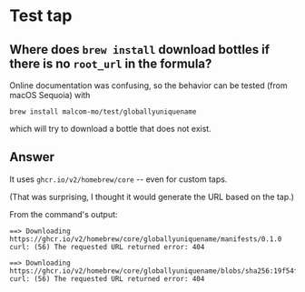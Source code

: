 # Test tap

## Where does `brew install` download bottles if there is no `root_url` in the formula?

Online documentation was confusing, so the behavior can be tested (from macOS Sequoia) with

    brew install malcom-mo/test/globallyuniquename

which will try to download a bottle that does not exist.

## Answer

It uses `ghcr.io/v2/homebrew/core` -- even for custom taps.

(That was surprising, I thought it would generate the URL based on the tap.)

From the command's output:

```
==> Downloading https://ghcr.io/v2/homebrew/core/globallyuniquename/manifests/0.1.0
curl: (56) The requested URL returned error: 404
```

```
==> Downloading https://ghcr.io/v2/homebrew/core/globallyuniquename/blobs/sha256:19f54fac6101d9c5cb1a838c4091be0dba85f0faff00bc2d986a30763c050fd8
curl: (56) The requested URL returned error: 404
```
